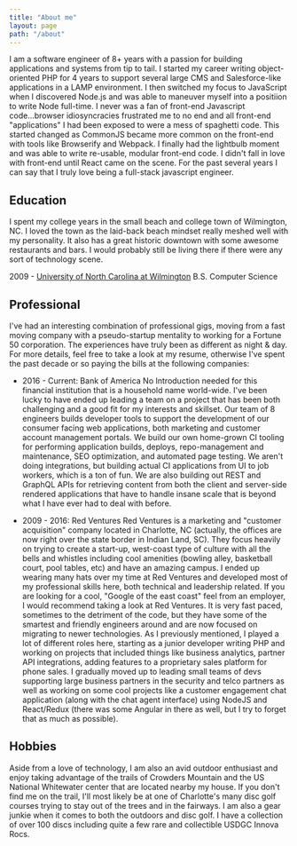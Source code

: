 ```yaml
---
title: "About me"
layout: page
path: "/about"
---
```

I am a software engineer of 8+ years with a passion for building applications and systems from tip to tail.  I started my career writing object-oriented PHP for 4 years to support several large CMS and Salesforce-like applications in a LAMP environment. I then switched my focus to JavaScript when I discovered Node.js and was able to maneuver myself into a positiion to write Node full-time. I never was a fan of front-end Javascript code...browser idiosyncracies frustrated me to no end and all front-end "applications" I had been exposed to were a mess of spaghetti code.  This started changed as CommonJS became more common on the front-end with tools like Browserify and Webpack. I finally had the lightbulb moment and was able to write re-usable, modular front-end code. I didn't fall in love with front-end until React came on the scene. For the past several years I can say that I truly love being a full-stack javascript engineer.


## Education

I spent my college years in the small beach and college town of Wilmington, NC.  I loved the town as the laid-back beach mindset really meshed well with my personality.  It also has a great historic downtown with some awesome restaurants and bars.  I would probably still be living there if there were any sort of technology scene.

2009 - [University of North Carolina at Wilmington](http://uncw.edu/)
B.S. Computer Science

## Professional

I've had an interesting combination of professional gigs, moving from a fast moving company with a pseudo-startup mentality to working for a Fortune 50 corporation.  The experiences have truly been as different as night & day.  For more details, feel free to take a look at my resume, otherwise I've spent the past decade or so paying the bills at the following companies:

* 2016 - Current: Bank of America
No Introduction needed for this financial institution that is a household name world-wide.  I've been lucky to have ended up leading a team on a project that has been both challenging and a good fit for my interests and skillset.  Our team of 8 engineers builds developer tools to support the development of our consumer facing web applications, both marketing and customer account management portals.  We build our own home-grown CI tooling for performing application builds, deploys, repo-management and maintenance, SEO optimization, and automated page testing. We aren't doing integrations, but building actual CI applications from UI to job workers, which is a ton of fun.  We are also building out REST and GraphQL APIs for retrieving content from both the client and server-side rendered applications that have to handle insane scale that is beyond what I have ever had to deal with before.

* 2009 - 2016: Red Ventures
Red Ventures is a marketing and "customer acquisition" company located in Charlotte, NC (actually, the offices are now right over the state border in Indian Land, SC).  They focus heavily on trying to create a start-up, west-coast type of culture with all the bells and whistles including cool amenities (bowling alley, basketball court, pool tables, etc) and have an amazing campus.  I ended up wearing many hats over my time at Red Ventures and developed most of my professional skills here, both technical and leadership related.  If you are looking for a cool, "Google of the east coast" feel from an employer, I would recommend taking a look at Red Ventures.  It is very fast paced, sometimes to the detriment of the code, but they have some of the smartest and friendly engineers around and are now focused on migrating to newer technologies.  As I previously mentioned, I played a lot of different roles here, starting as a junior developer writing PHP and working on projects that included things like business analytics, partner API integrations, adding features to a proprietary sales platform for phone sales.  I gradually moved up to leading small teams of devs supporting large business partners in the security and telco partners as well as working on some cool projects like a customer engagement chat application (along with the chat agent interface) using NodeJS and React/Redux (there was some Angular in there as well, but I try to forget that as much as possible).

## Hobbies

Aside from a love of technology, I am also an avid outdoor enthusiast and enjoy taking advantage of the trails of Crowders Mountain and the US National Whitewater center that are located nearby my house.  If you don't find me on the trail, I'll most likely be at one of Charlotte's many disc golf courses trying to stay out of the trees and in the fairways.  I am also a gear junkie when it comes to both the outdoors and disc golf.  I have a collection of over 100 discs including quite a few rare and collectible USDGC Innova Rocs.
